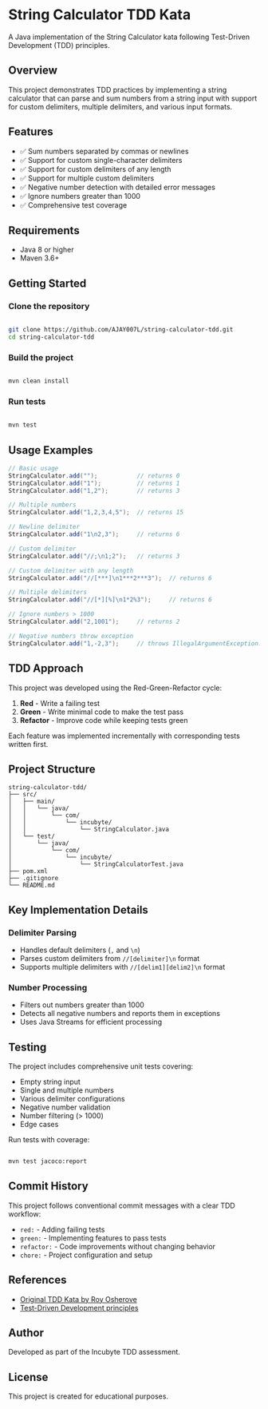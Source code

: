 # String Calculator TDD Kata

A Java implementation of the String Calculator kata following Test-Driven Development (TDD) principles.

## Overview

This project demonstrates TDD practices by implementing a string calculator that can parse and sum numbers from a string input with support for custom delimiters, multiple delimiters, and various input formats.

## Features

- ✅ Sum numbers separated by commas or newlines
- ✅ Support for custom single-character delimiters
- ✅ Support for custom delimiters of any length
- ✅ Support for multiple custom delimiters
- ✅ Negative number detection with detailed error messages
- ✅ Ignore numbers greater than 1000
- ✅ Comprehensive test coverage

## Requirements

- Java 8 or higher
- Maven 3.6+

## Getting Started

### Clone the repository

```bash

git clone https://github.com/AJAY007L/string-calculator-tdd.git
cd string-calculator-tdd
```

### Build the project

```bash

mvn clean install
```

### Run tests

```bash

mvn test
```

## Usage Examples

```java
// Basic usage
StringCalculator.add("");           // returns 0
StringCalculator.add("1");          // returns 1
StringCalculator.add("1,2");        // returns 3

// Multiple numbers
StringCalculator.add("1,2,3,4,5");  // returns 15

// Newline delimiter
StringCalculator.add("1\n2,3");     // returns 6

// Custom delimiter
StringCalculator.add("//;\n1;2");   // returns 3

// Custom delimiter with any length
StringCalculator.add("//[***]\n1***2***3");  // returns 6

// Multiple delimiters
StringCalculator.add("//[*][%]\n1*2%3");     // returns 6

// Ignore numbers > 1000
StringCalculator.add("2,1001");     // returns 2

// Negative numbers throw exception
StringCalculator.add("1,-2,3");     // throws IllegalArgumentException: "Negative not allowed: -2"
```

## TDD Approach

This project was developed using the Red-Green-Refactor cycle:

1. **Red** - Write a failing test
2. **Green** - Write minimal code to make the test pass
3. **Refactor** - Improve code while keeping tests green

Each feature was implemented incrementally with corresponding tests written first.

## Project Structure

```
string-calculator-tdd/
├── src/
│   ├── main/
│   │   └── java/
│   │       └── com/
│   │           └── incubyte/
│   │               └── StringCalculator.java
│   └── test/
│       └── java/
│           └── com/
│               └── incubyte/
│                   └── StringCalculatorTest.java
├── pom.xml
├── .gitignore
└── README.md
```

## Key Implementation Details

### Delimiter Parsing
- Handles default delimiters (`,` and `\n`)
- Parses custom delimiters from `//[delimiter]\n` format
- Supports multiple delimiters with `//[delim1][delim2]\n` format

### Number Processing
- Filters out numbers greater than 1000
- Detects all negative numbers and reports them in exceptions
- Uses Java Streams for efficient processing

## Testing

The project includes comprehensive unit tests covering:
- Empty string input
- Single and multiple numbers
- Various delimiter configurations
- Negative number validation
- Number filtering (> 1000)
- Edge cases

Run tests with coverage:
```bash

mvn test jacoco:report
```

## Commit History

This project follows conventional commit messages with a clear TDD workflow:
- `red:` - Adding failing tests
- `green:` - Implementing features to pass tests
- `refactor:` - Code improvements without changing behavior
- `chore:` - Project configuration and setup

## References

- [Original TDD Kata by Roy Osherove](https://osherove.com/tdd-kata-1/)
- [Test-Driven Development principles](https://en.wikipedia.org/wiki/Test-driven_development)

## Author

Developed as part of the Incubyte TDD assessment.

## License

This project is created for educational purposes.